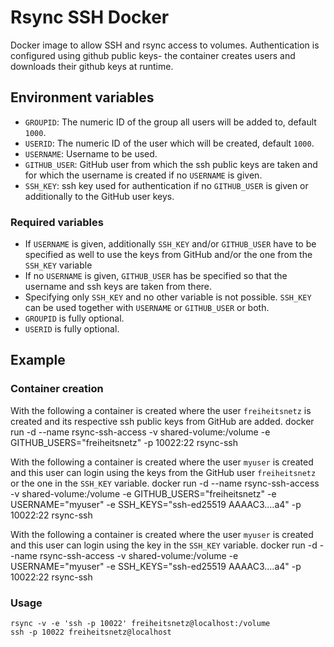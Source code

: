 # Rsync SSH Docker

Docker image to allow SSH and rsync access to volumes.
Authentication is configured using github public keys- the container creates users and downloads their github keys at runtime.

## Environment variables

- `GROUPID`: The numeric ID of the group all users will be added to, default `1000`.
- `USERID`: The numeric ID of the user which will be created, default `1000`.
- `USERNAME`: Username to be used.
- `GITHUB_USER`:  GitHub user from which the ssh public keys are taken and for which the username is created if no `USERNAME` is given.
- `SSH_KEY`: ssh key used for authentication if no `GITHUB_USER` is given or additionally to the GitHub user keys.

### Required variables

- If `USERNAME` is given, additionally `SSH_KEY` and/or `GITHUB_USER` have to be specified as well to use the keys from GitHub and/or the one from the `SSH_KEY` variable
- If no `USERNAME` is given, `GITHUB_USER` has be specified so that the username and ssh keys are taken from there.
- Specifying only `SSH_KEY` and no other variable is not possible. `SSH_KEY` can be used together with `USERNAME` or `GITHUB_USER` or both.
- `GROUPID` is fully optional.
- `USERID` is fully optional.

## Example

### Container creation
With the following a container is created where the user `freiheitsnetz` is created and its respective ssh public keys from GitHub are added.
    docker run -d --name rsync-ssh-access -v shared-volume:/volume -e GITHUB_USERS="freiheitsnetz" -p 10022:22 rsync-ssh

With the following a container is created where the user `myuser` is created and this user can login using the keys from the GitHub user `freiheitsnetz` or the one in the `SSH_KEY` variable.
    docker run -d --name rsync-ssh-access -v shared-volume:/volume -e GITHUB_USERS="freiheitsnetz" -e USERNAME="myuser" -e SSH_KEYS="ssh-ed25519 AAAAC3....a4" -p 10022:22 rsync-ssh

With the following a container is created where the user `myuser` is created and this user can login using the key in the `SSH_KEY` variable.
    docker run -d --name rsync-ssh-access -v shared-volume:/volume -e USERNAME="myuser" -e SSH_KEYS="ssh-ed25519 AAAAC3....a4" -p 10022:22 rsync-ssh

### Usage
    rsync -v -e 'ssh -p 10022' freiheitsnetz@localhost:/volume
    ssh -p 10022 freiheitsnetz@localhost

